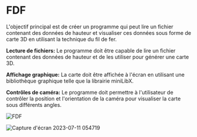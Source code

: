 # FDF

L'objectif principal est de créer un programme qui peut lire un fichier contenant des données de hauteur et visualiser ces données sous forme de carte 3D en utilisant la technique du fil de fer.

**Lecture de fichiers:** Le programme doit être capable de lire un fichier contenant des données de hauteur et de les utiliser pour générer une carte 3D.

**Affichage graphique:** La carte doit être affichée à l'écran en utilisant une bibliothèque graphique telle que la librairie miniLibX.

**Contrôles de caméra:** Le programme doit permettre à l'utilisateur de contrôler la position et l'orientation de la caméra pour visualiser la carte sous différents angles.

![FDF](https://github.com/memahote/FDF/assets/122450603/5342bb4e-5596-4d44-9d71-f74f9f5c997e)

![Capture d'écran 2023-07-11 054719](https://github.com/memahote/FDF/assets/122450603/504234f4-fd8c-4f9a-85e5-6ef466b27b0a)
